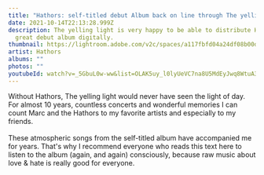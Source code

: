 ```yaml
---
title: "Hathors: self-titled debut Album back on line through The yelling light"
date: 2021-10-14T22:13:28.999Z
description: The yelling light is very happy to be able to distribute Hathors'
  great debut album digitally.
thumbnail: https://lightroom.adobe.com/v2c/spaces/a117fbfd04a24df08b00dc7343422215/assets/5aff9652f4540936d4d6fa45c63293f0/revisions/b1deb3bf67124c908b35005fe6e1b922/renditions/d4a8a123a9f0bd144e65c8dee83e6087
artist: Hathors
albums: ""
photos: ""
youtubeId: watch?v=_5GbuL0w-ww&list=OLAK5uy_l0lyUeVC7na8U5MdEyJwq8WtuA3iCFYMs
---
```

Without Hathors, The yelling light would never have seen the light of day. For almost 10 years, countless concerts and wonderful memories I can count Marc and the Hathors to my favorite artists and especially to my friends. \
\
These atmospheric songs from the self-titled album have accompanied me for years.  That's why I recommend everyone who reads this text here to listen to the album (again, and again) consciously, because raw music about love & hate is really good for everyone.